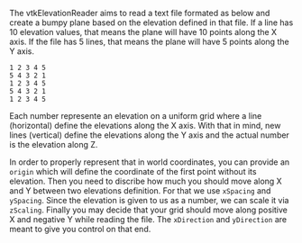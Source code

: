 The vtkElevationReader aims to read a text file formated as below and create a bumpy plane based on the elevation defined in that file. If a line has 10 elevation values, that means the plane will have 10 points along the X axis. If the file has 5 lines, that means the plane will have 5 points along the Y axis.

```
1 2 3 4 5
5 4 3 2 1
1 2 3 4 5
5 4 3 2 1
1 2 3 4 5
```

Each number represente an elevation on a uniform grid where a line (horizontal) define the elevations along the X axis.
With that in mind, new lines (vertical) define the elevations along the Y axis and the actual number is the elevation along Z.

In order to properly represent that in world coordinates, you can provide an `origin` which will define the coordinate of the first point without its elevation. 
Then you need to discribe how much you should move along X and Y between two elevations definition. For that we use `xSpacing` and `ySpacing`.
Since the elevation is given to us as a number, we can scale it via `zScaling`.
Finally you may decide that your grid should move along positive X and negative Y while reading the file. The `xDirection` and `yDirection` are meant to give you control on that end.

